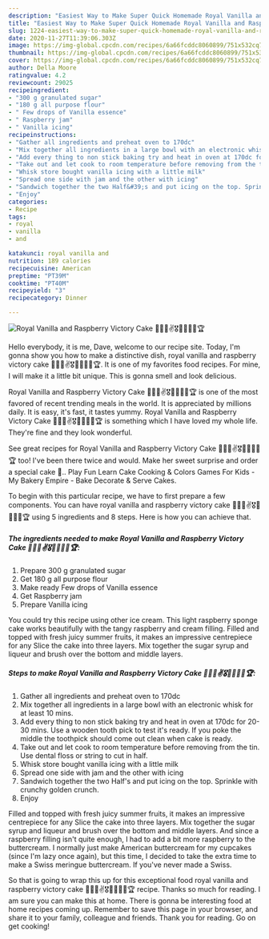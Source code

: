 ```yaml
---
description: "Easiest Way to Make Super Quick Homemade Royal Vanilla and Raspberry Victory Cake 👑🇬🇧✌️🎖️🤴👸🍰🎂🏆"
title: "Easiest Way to Make Super Quick Homemade Royal Vanilla and Raspberry Victory Cake 👑🇬🇧✌️🎖️🤴👸🍰🎂🏆"
slug: 1224-easiest-way-to-make-super-quick-homemade-royal-vanilla-and-raspberry-victory-cake
date: 2020-11-27T11:39:06.303Z
image: https://img-global.cpcdn.com/recipes/6a66fcddc8060899/751x532cq70/royal-vanilla-and-raspberry-victory-cake-👑🇬🇧✌️🎖️🤴👸🍰🎂🏆-recipe-main-photo.jpg
thumbnail: https://img-global.cpcdn.com/recipes/6a66fcddc8060899/751x532cq70/royal-vanilla-and-raspberry-victory-cake-👑🇬🇧✌️🎖️🤴👸🍰🎂🏆-recipe-main-photo.jpg
cover: https://img-global.cpcdn.com/recipes/6a66fcddc8060899/751x532cq70/royal-vanilla-and-raspberry-victory-cake-👑🇬🇧✌️🎖️🤴👸🍰🎂🏆-recipe-main-photo.jpg
author: Della Moore
ratingvalue: 4.2
reviewcount: 29025
recipeingredient:
- "300 g granulated sugar"
- "180 g all purpose flour"
- " Few drops of Vanilla essence"
- " Raspberry jam"
- " Vanilla icing"
recipeinstructions:
- "Gather all ingredients and preheat oven to 170dc"
- "Mix together all ingredients in a large bowl with an electronic whisk for at least 10 mins."
- "Add every thing to non stick baking try and heat in oven at 170dc for 20-30 mins. Use a wooden tooth pick to test it&#39;s ready. If you poke the middle the toothpick should come out clean when cake is ready."
- "Take out and let cook to room temperature before removing from the tin. Use dental floss or string to cut in half."
- "Whisk store bought vanilla icing with a little milk"
- "Spread one side with jam and the other with icing"
- "Sandwich together the two Half&#39;s and put icing on the top. Sprinkle with crunchy golden crunch."
- "Enjoy"
categories:
- Recipe
tags:
- royal
- vanilla
- and

katakunci: royal vanilla and 
nutrition: 189 calories
recipecuisine: American
preptime: "PT39M"
cooktime: "PT40M"
recipeyield: "3"
recipecategory: Dinner

---
```



![Royal Vanilla and Raspberry Victory Cake 👑🇬🇧✌️🎖️🤴👸🍰🎂🏆](https://img-global.cpcdn.com/recipes/6a66fcddc8060899/751x532cq70/royal-vanilla-and-raspberry-victory-cake-👑🇬🇧✌️🎖️🤴👸🍰🎂🏆-recipe-main-photo.jpg)

Hello everybody, it is me, Dave, welcome to our recipe site. Today, I'm gonna show you how to make a distinctive dish, royal vanilla and raspberry victory cake 👑🇬🇧✌️🎖️🤴👸🍰🎂🏆. It is one of my favorites food recipes. For mine, I will make it a little bit unique. This is gonna smell and look delicious.

Royal Vanilla and Raspberry Victory Cake 👑🇬🇧✌️🎖️🤴👸🍰🎂🏆 is one of the most favored of recent trending meals in the world. It is appreciated by millions daily. It is easy, it's fast, it tastes yummy. Royal Vanilla and Raspberry Victory Cake 👑🇬🇧✌️🎖️🤴👸🍰🎂🏆 is something which I have loved my whole life. They're fine and they look wonderful.

See great recipes for Royal Vanilla and Raspberry Victory Cake 👑🇬🇧✌️🎖️🤴👸🍰🎂🏆 too! I&#39;ve been there twice and would. Make her sweet surprise and order a special cake 🍰.. Play Fun Learn Cake Cooking &amp; Colors Games For Kids - My Bakery Empire - Bake Decorate &amp; Serve Cakes.


To begin with this particular recipe, we have to first prepare a few components. You can have royal vanilla and raspberry victory cake 👑🇬🇧✌️🎖️🤴👸🍰🎂🏆 using 5 ingredients and 8 steps. Here is how you can achieve that.

<!--inarticleads1-->

##### The ingredients needed to make Royal Vanilla and Raspberry Victory Cake 👑🇬🇧✌️🎖️🤴👸🍰🎂🏆:

1. Prepare 300 g granulated sugar
1. Get 180 g all purpose flour
1. Make ready  Few drops of Vanilla essence
1. Get  Raspberry jam
1. Prepare  Vanilla icing


You could try this recipe using other ice cream. This light raspberry sponge cake works beautifully with the tangy raspberry and cream filling. Filled and topped with fresh juicy summer fruits, it makes an impressive centrepiece for any Slice the cake into three layers. Mix together the sugar syrup and liqueur and brush over the bottom and middle layers. 

<!--inarticleads2-->

##### Steps to make Royal Vanilla and Raspberry Victory Cake 👑🇬🇧✌️🎖️🤴👸🍰🎂🏆:

1. Gather all ingredients and preheat oven to 170dc
1. Mix together all ingredients in a large bowl with an electronic whisk for at least 10 mins.
1. Add every thing to non stick baking try and heat in oven at 170dc for 20-30 mins. Use a wooden tooth pick to test it&#39;s ready. If you poke the middle the toothpick should come out clean when cake is ready.
1. Take out and let cook to room temperature before removing from the tin. Use dental floss or string to cut in half.
1. Whisk store bought vanilla icing with a little milk
1. Spread one side with jam and the other with icing
1. Sandwich together the two Half&#39;s and put icing on the top. Sprinkle with crunchy golden crunch.
1. Enjoy


Filled and topped with fresh juicy summer fruits, it makes an impressive centrepiece for any Slice the cake into three layers. Mix together the sugar syrup and liqueur and brush over the bottom and middle layers. And since a raspberry filling isn&#39;t quite enough, I had to add a bit more raspberry to the buttercream. I normally just make American buttercream for my cupcakes (since I&#39;m lazy once again), but this time, I decided to take the extra time to make a Swiss meringue buttercream. If you&#39;ve never made a Swiss. 

So that is going to wrap this up for this exceptional food royal vanilla and raspberry victory cake 👑🇬🇧✌️🎖️🤴👸🍰🎂🏆 recipe. Thanks so much for reading. I am sure you can make this at home. There is gonna be interesting food at home recipes coming up. Remember to save this page in your browser, and share it to your family, colleague and friends. Thank you for reading. Go on get cooking!
